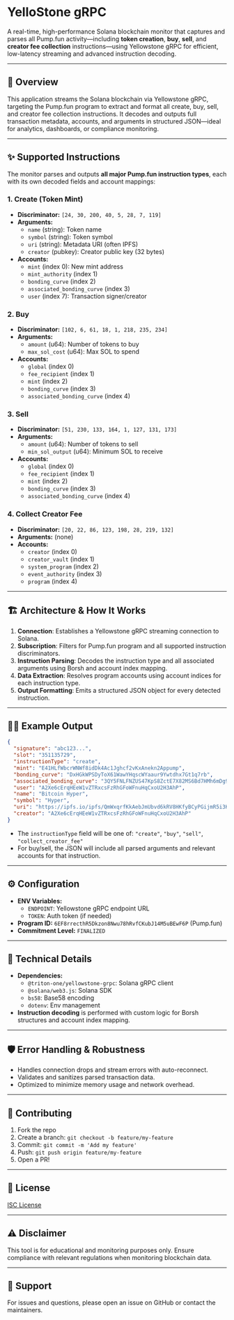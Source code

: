 # YelloStone gRPC 

A real-time, high-performance Solana blockchain monitor that captures and parses all Pump.fun activity—including **token creation**, **buy**, **sell**, and **creator fee collection** instructions—using Yellowstone gRPC for efficient, low-latency streaming and advanced instruction decoding.

---

## 🚀 Overview

This application streams the Solana blockchain via Yellowstone gRPC, targeting the Pump.fun program to extract and format all create, buy, sell, and creator fee collection instructions. It decodes and outputs full transaction metadata, accounts, and arguments in structured JSON—ideal for analytics, dashboards, or compliance monitoring.

---

## ✨ Supported Instructions

The monitor parses and outputs **all major Pump.fun instruction types**, each with its own decoded fields and account mappings:

### 1. Create (Token Mint)
- **Discriminator:** `[24, 30, 200, 40, 5, 28, 7, 119]`
- **Arguments:**
  - `name` (string): Token name
  - `symbol` (string): Token symbol
  - `uri` (string): Metadata URI (often IPFS)
  - `creator` (pubkey): Creator public key (32 bytes)
- **Accounts:**
  - `mint` (index 0): New mint address
  - `mint_authority` (index 1)
  - `bonding_curve` (index 2)
  - `associated_bonding_curve` (index 3)
  - `user` (index 7): Transaction signer/creator

### 2. Buy
- **Discriminator:** `[102, 6, 61, 18, 1, 218, 235, 234]`
- **Arguments:**
  - `amount` (u64): Number of tokens to buy
  - `max_sol_cost` (u64): Max SOL to spend
- **Accounts:**
  - `global` (index 0)
  - `fee_recipient` (index 1)
  - `mint` (index 2)
  - `bonding_curve` (index 3)
  - `associated_bonding_curve` (index 4)

### 3. Sell
- **Discriminator:** `[51, 230, 133, 164, 1, 127, 131, 173]`
- **Arguments:**
  - `amount` (u64): Number of tokens to sell
  - `min_sol_output` (u64): Minimum SOL to receive
- **Accounts:**
  - `global` (index 0)
  - `fee_recipient` (index 1)
  - `mint` (index 2)
  - `bonding_curve` (index 3)
  - `associated_bonding_curve` (index 4)

### 4. Collect Creator Fee
- **Discriminator:** `[20, 22, 86, 123, 198, 28, 219, 132]`
- **Arguments:** (none)
- **Accounts:**
  - `creator` (index 0)
  - `creator_vault` (index 1)
  - `system_program` (index 2)
  - `event_authority` (index 3)
  - `program` (index 4)

---

## 🏗 Architecture & How It Works

1. **Connection**: Establishes a Yellowstone gRPC streaming connection to Solana.
2. **Subscription**: Filters for Pump.fun program and all supported instruction discriminators.
3. **Instruction Parsing**: Decodes the instruction type and all associated arguments using Borsh and account index mapping.
4. **Data Extraction**: Resolves program accounts using account indices for each instruction type.
5. **Output Formatting**: Emits a structured JSON object for every detected instruction.

---

## 🧑‍💻 Example Output

```json
{
  "signature": "abc123...",
  "slot": "351135729",
  "instructionType": "create",
  "mint": "E41HLfWbcrWNWf8idDk4Ac1Jghcf2vKxAnekn2Appump",
  "bonding_curve": "DxHGkWPSDyToX61WawYHqscWYaaur9Ywtdhx7Gt1q7rb",
  "associated_bonding_curve": "3QY5FNLFNZUS47KpS8ZctE7X82MS6Bd7HMh6mDg9un2V",
  "user": "A2Xe6cErqHEeW1vZTRxcsFzRhGFoWFnuHqCxoU2H3AhP",
  "name": "Bitcoin Hyper",
  "symbol": "Hyper",
  "uri": "https://ipfs.io/ipfs/QmWxqrfKkAebJmUbvd6kRV8HKfyBCyPGijmR5i3Kx7jC4y",
  "creator": "A2Xe6cErqHEeW1vZTRxcsFzRhGFoWFnuHqCxoU2H3AhP"
}
```
- The `instructionType` field will be one of: `"create"`, `"buy"`, `"sell"`, `"collect_creator_fee"`
- For buy/sell, the JSON will include all parsed arguments and relevant accounts for that instruction.

---

## ⚙️ Configuration

- **ENV Variables:**
  - `ENDPOINT`: Yellowstone gRPC endpoint URL
  - `TOKEN`: Auth token (if needed)
- **Program ID:** `6EF8rrecthR5Dkzon8Nwu78hRvfCKubJ14M5uBEwF6P` (Pump.fun)
- **Commitment Level:** `FINALIZED`

---

## 🧬 Technical Details

- **Dependencies:**
  - `@triton-one/yellowstone-grpc`: Solana gRPC client
  - `@solana/web3.js`: Solana SDK
  - `bs58`: Base58 encoding
  - `dotenv`: Env management
- **Instruction decoding** is performed with custom logic for Borsh structures and account index mapping.

---

## 🛡 Error Handling & Robustness

- Handles connection drops and stream errors with auto-reconnect.
- Validates and sanitizes parsed transaction data.
- Optimized to minimize memory usage and network overhead.

---

## 📝 Contributing

1. Fork the repo
2. Create a branch: `git checkout -b feature/my-feature`
3. Commit: `git commit -m 'Add my feature'`
4. Push: `git push origin feature/my-feature`
5. Open a PR!

---

## 📄 License

[ISC License](LICENSE)

---

## ⚠️ Disclaimer

This tool is for educational and monitoring purposes only. Ensure compliance with relevant regulations when monitoring blockchain data.

---

## 🤝 Support

For issues and questions, please open an issue on GitHub or contact the maintainers.
